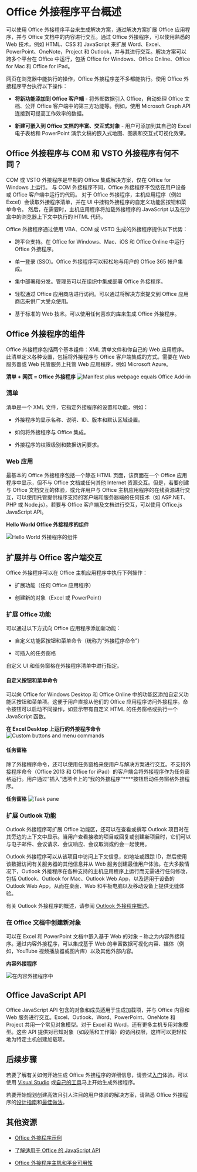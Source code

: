 
# <a name="office-add-ins-platform-overview"></a>Office 外接程序平台概述

可以使用 Office 外接程序平台来生成解决方案，通过解决方案扩展 Office 应用程序，并与 Office 文档中的内容进行交互。通过 Office 外接程序，可以使用熟悉的 Web 技术，例如 HTML、CSS 和 JavaScript 来扩展 Word、Excel、PowerPoint、OneNote，Project 和 Outlook，并与其进行交互。解决方案可以跨多个平台在 Office 中运行，包括 Office for Windows、Office Online、Office for Mac 和 Office for iPad。

网页在浏览器中能执行的操作，Office 外接程序差不多都能执行。使用 Office 外接程序平台执行以下操作：


-  **将新功能添加到 Office 客户端** - 将外部数据引入 Office，自动处理 Office 文档、公开 Office 客户端中的第三方功能等。例如，使用 Microsoft Graph API 连接到可提高工作效率的数据。 
    
-  **新建可嵌入到 Office 文档的丰富、交互式对象** - 用户可添加到其自己的 Excel 电子表格和 PowerPoint 演示文稿的嵌入式地图、图表和交互式可视化效果。 
    
## <a name="how-are-office-add-ins-different-than-com-and-vsto-add-ins"></a>Office 外接程序与 COM 和 VSTO 外接程序有何不同？ 

COM 或 VSTO 外接程序是早期的 Office 集成解决方案，仅在 Office for Windows 上运行。 与 COM 外接程序不同，Office 外接程序不包括在用户设备或 Office 客户端中运行的代码。 对于 Office 外接程序，主机应用程序（例如 Excel）会读取外接程序清单，并在 UI 中挂钩外接程序的自定义功能区按钮和菜单命令。 然后，在需要时，主机应用程序将加载外接程序的 JavaScript 以及在沙盒中的浏览器上下文中执行的 HTML 代码。 

Office 外接程序通过使用 VBA、COM 或 VSTO 生成的外接程序提供以下优势： 

- 跨平台支持。在 Office for Windows、Mac、iOS 和 Office Online 中运行 Office 外接程序。 

- 单一登录 (SSO)。Office 外接程序可以轻松地与用户的 Office 365 帐户集成。 


- 集中部署和分发。管理员可以在组织中集成部署 Office 外接程序。 

- 轻松通过 Office 应用商店进行访问。可以通过将解决方案提交到 Office 应用商店来供广大受众使用。 

- 基于标准的 Web 技术。可以使用任何喜欢的库来生成 Office 外接程序。 

## <a name="components-of-an-office-add-in"></a>Office 外接程序的组件 

Office 外接程序包括两个基本组件：XML 清单文件和你自己的 Web 应用程序。此清单定义各种设置，包括将外接程序与 Office 客户端集成的方式。需要在 Web 服务器或 Web 托管服务上托管 Web 应用程序，例如 Microsoft Azure。

**清单 + 网页 = Office 外接程序**
![Manifest plus webpage equals Office Add-in](../../images/DK2_AgaveOverview01.png)

### <a name="manifest"></a>清单 

清单是一个 XML 文件，它指定外接程序的设置和功能，例如： 

- 外接程序的显示名称、说明、ID、版本和默认区域设置。 

- 如何将外接程序与 Office 集成。  

- 外接程序的权限级别和数据访问要求。 

### <a name="web-app"></a>Web 应用 

最基本的 Office 外接程序包括一个静态 HTML 页面，该页面在一个 Office 应用程序中显示，但不与 Office 文档或任何其他 Internet 资源交互。但是，若要创建与 Office 文档交互的体验，或允许用户与 Office 主机应用程序的在线资源进行交互，可以使用托管提供程序支持的客户端和服务器端的任何技术（如 ASP.NET、PHP 或 Node.js）。若要与 Office 客户端及文档进行交互，可以使用 Office.js JavaScript API。 

**Hello World Office 外接程序的组件**

![Hello World 外接程序的组件](../../images/DK2_AgaveOverview07.png)

## <a name="extending-and-interacting-with-office-clients"></a>扩展并与 Office 客户端交互 

Office 外接程序可以在 Office 主机应用程序中执行下列操作： 

-  扩展功能（任何 Office 应用程序） 

-  创建新的对象（Excel 或 PowerPoint） 
 
### <a name="extend-office-functionality"></a>扩展 Office 功能 

可以通过以下方式向 Office 应用程序添加新功能：  

-  自定义功能区按钮和菜单命令（统称为“外接程序命令”） 

-  可插入的任务窗格 

自定义 UI 和任务窗格在外接程序清单中进行指定。  

#### <a name="custom-buttons-and-menu-commands"></a>自定义按钮和菜单命令  

可以向 Office for Windows Desktop 和 Office Online 中的功能区添加自定义功能区按钮和菜单项。这便于用户直接从他们的 Office 应用程序访问外接程序。命令按钮可以启动不同操作，如显示带有自定义 HTML 的任务窗格或执行一个 JavaScript 函数。  

**在 Excel Desktop 上运行的外接程序命令**
![Custom buttons and menu commands](../../images/add-in-commands-overview..png)

#### <a name="task-panes"></a>任务窗格  

除了外接程序命令，还可以使用任务窗格来使用户与解决方案进行交互。不支持外接程序命令（Office 2013 和 Office for iPad）的客户端会将外接程序作为任务窗格运行。用户通过“插入”选项卡上的“我的外接程序”****按钮启动任务窗格外接程序。 

**任务窗格**
![Task pane](../../images/task-pane-overview.jpg)

### <a name="extend-outlook-functionality"></a>扩展 Outlook 功能 

Outlook 外接程序可扩展 Office 功能区，还可以在查看或撰写 Outlook 项目时在其旁边的上下文中显示。当用户查看接收的项目或回复或创建新项目时，它们可以与电子邮件、会议请求、会议响应、会议取消或约会一起使用。 

Outlook 外接程序可以从该项目中访问上下文信息，如地址或跟踪 ID，然后使用该数据访问有关服务器的其他信息并从 Web 服务创建最佳用户体验。在大多数情况下，Outlook 外接程序在各种支持的主机应用程序上运行而无需进行任何修改，包括 Outlook、Outlook for Mac、Outlook Web App，以及适用于设备的 Outlook Web App，从而在桌面、Web 和平板电脑以及移动设备上提供无缝体验。 

有关 Outlook 外接程序的概述，请参阅 [Outlook 外接程序概述](https://docs.microsoft.com/en-us/outlook/add-ins/)。 

### <a name="create-new-objects-in-office-documents"></a>在 Office 文档中创建新对象 

可以在 Excel 和 PowerPoint 文档中嵌入基于 Web 的对象 – 称之为内容外接程序。通过内容外接程序，可以集成基于 Web 的丰富数据可视化内容、媒体（例如，YouTube 视频播放器或图片库）以及其他外部内容。

**内容外接程序**

![在内容外接程序中](../../images/DK2_AgaveOverview05.png)

## <a name="office-javascript-apis"></a>Office JavaScript API 

Office JavaScript API 包含的对象和成员适用于生成加载项，并与 Office 内容和 Web 服务进行交互。Excel、Outlook、Word、PowerPoint、OneNote 和 Project 共用一个常见对象模型。对于 Excel 和 Word，还有更多主机专用对象模型。这些 API 提供对已知对象（如段落和工作簿）的访问权限，这样可以更轻松地为特定主机创建加载项。  

## <a name="next-steps"></a>后续步骤 

若要了解有关如何开始生成 Office 外接程序的详细信息，请尝试[入门](https://dev.office.com/getting-started/addins)体验。可以使用 [Visual Studio](../../docs/get-started/create-and-debug-office-add-ins-in-visual-studio.md) 或[自己的工具](../../docs/get-started/create-an-office-add-in-using-any-editor)马上开始生成外接程序。 

若要开始规划创建高效且引人注目的用户体验的解决方案，请熟悉 Office 外接程序的[设计指南](../../docs/design/add-in-design)和[最佳做法](../../docs/add-ins/overview/add-in-development-best-practices)。    
   
## <a name="additional-resources"></a>其他资源

- [Office 外接程序示例](https://dev.office.com/code-samples)
    
- [了解适用于 Office 的 JavaScript API](../../docs/develop/understanding-the-javascript-api-for-office.md)

- [Office 外接程序主机和平台可用性](https://dev.office.com/add-in-availability)


    
